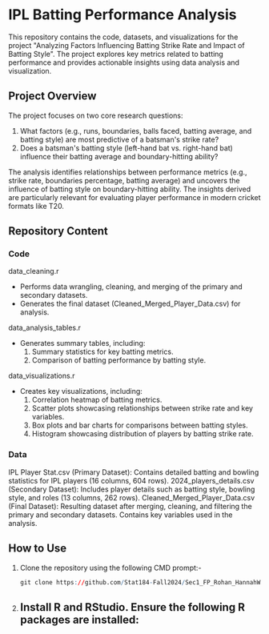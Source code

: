 # IPL Batting Performance Analysis

This repository contains the code, datasets, and visualizations for the project "Analyzing Factors Influencing Batting Strike Rate and Impact of Batting Style". The project explores key metrics related to batting performance and provides actionable insights using data analysis and visualization.

## Project Overview

The project focuses on two core research questions:

1. What factors (e.g., runs, boundaries, balls faced, batting average, and batting style) are most predictive of a batsman's strike rate?
2. Does a batsman's batting style (left-hand bat vs. right-hand bat) influence their batting average and boundary-hitting ability?

The analysis identifies relationships between performance metrics (e.g., strike rate, boundaries percentage, batting average) and uncovers the influence of batting style on boundary-hitting ability. The insights derived are particularly relevant for evaluating player performance in modern cricket formats like T20.

## Repository Content

### Code 

data_cleaning.r
- Performs data wrangling, cleaning, and merging of the primary and secondary datasets.
- Generates the final dataset (Cleaned_Merged_Player_Data.csv) for analysis.
  
data_analysis_tables.r
- Generates summary tables, including:
  1. Summary statistics for key batting metrics.
  2. Comparison of batting performance by batting style.

data_visualizations.r

- Creates key visualizations, including:
  1. Correlation heatmap of batting metrics.
  2. Scatter plots showcasing relationships between strike rate and key variables.
  3. Box plots and bar charts for comparisons between batting styles.
  4. Histogram showcasing distribution of players by batting strike rate. 

### Data

IPL Player Stat.csv (Primary Dataset): Contains detailed batting and bowling statistics for IPL players (16 columns, 604 rows).
2024_players_details.csv (Secondary Dataset): Includes player details such as batting style, bowling style, and roles (13 columns, 262 rows).
Cleaned_Merged_Player_Data.csv (Final Dataset): Resulting dataset after merging, cleaning, and filtering the primary and secondary datasets. Contains key variables used in the analysis.

## How to Use

1. Clone the repository using the following CMD prompt:-
    ```r
    git clone https://github.com/Stat184-Fall2024/Sec1_FP_Rohan_HannahWu_Rohan.git
    ```
2. Install R and RStudio. Ensure the following R packages are installed:
   - 
